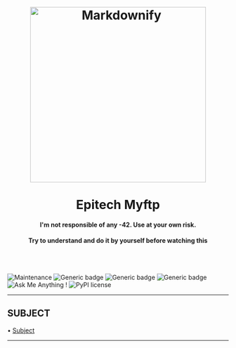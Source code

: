 <h1 align="center">
  <br>
  <a href="http://www.epitech.eu/fr"><img src="https://upload.wikimedia.org/wikipedia/commons/2/2d/Epitech.png" alt="Markdownify" width="400"></a>
  <br><br>
  Epitech Myftp
  <br>
</h1>

<h4 align="center">I'm not responsible of any -42. Use at your own risk.</h4>
<h4 align="center">Try to understand and do it by yourself before watching this</h4>
<br><br/>

![Maintenance](https://img.shields.io/badge/maintained%3F-no-red.svg)
![Generic badge](https://img.shields.io/badge/build-functionnal-orange.svg)
![Generic badge](https://img.shields.io/badge/passed-100%25-green.svg)
![Generic badge](https://img.shields.io/badge/UnitTest-Yes-blue.svg)
![Ask Me Anything !](https://img.shields.io/badge/made%20with-C-1abc9c.svg)
![PyPI license](https://img.shields.io/pypi/l/ansicolortags.svg)

---


## SUBJECT

• <a href="https://github.com/BourgeoisBenjamin/Epitech-myftp/blob/master/B-NWP-400_myFTP.pdf">Subject</a>

---
